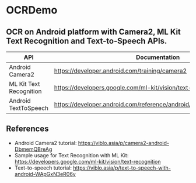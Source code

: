 # OCRDemo
## **OCR on Android platform with Camera2, ML Kit Text Recognition and Text-to-Speech APIs**.

| API | Documentation |
| ------ | ------ |
| Android Camera2 | https://developer.android.com/training/camera2 |
| ML Kit Text Recognition | https://developers.google.com/ml-kit/vision/text-recognition |
| Android TextToSpeech | https://developer.android.com/reference/android/speech/tts/TextToSpeech |

## References
- Android Camera2 tutorial: https://viblo.asia/p/camera2-android-DbmemQBreAg
- Sample usage for Text Recognition with ML Kit: https://developers.google.com/ml-kit/vision/text-recognition
- Text-to-speech tutorial: https://viblo.asia/p/text-to-speech-with-android-WApGxN3eR06y